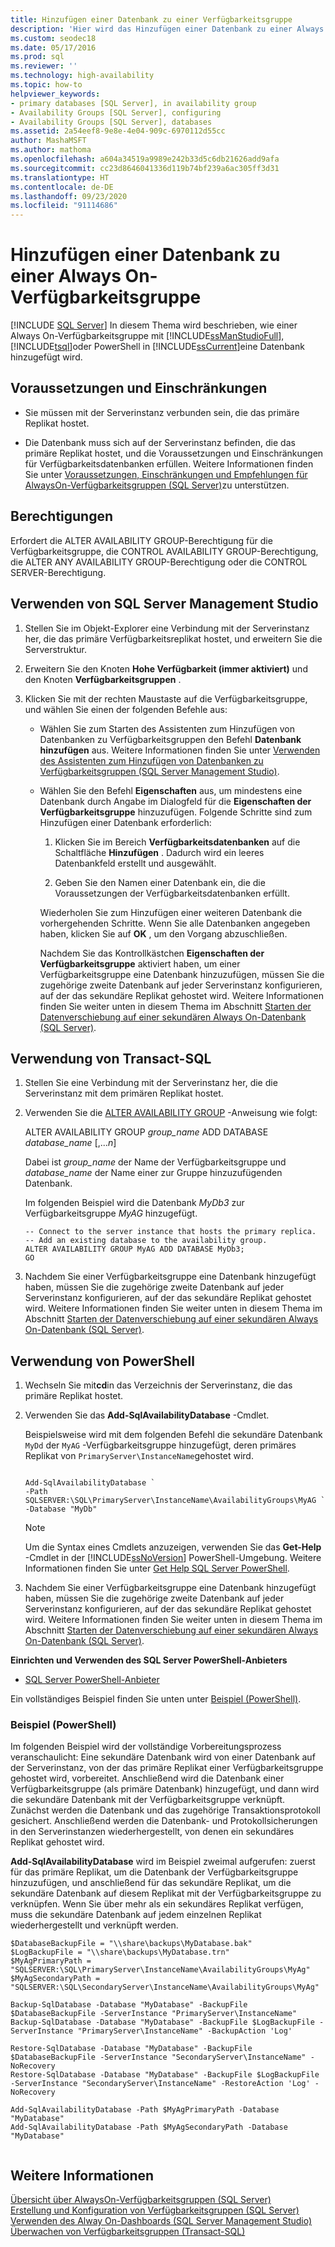 ```yaml
---
title: Hinzufügen einer Datenbank zu einer Verfügbarkeitsgruppe
description: 'Hier wird das Hinzufügen einer Datenbank zu einer Always On-Verfügbarkeitsgruppe mithilfe von Transact-SQL (T-SQL), PowerShell oder SQL Server Management Studio erläutert. '
ms.custom: seodec18
ms.date: 05/17/2016
ms.prod: sql
ms.reviewer: ''
ms.technology: high-availability
ms.topic: how-to
helpviewer_keywords:
- primary databases [SQL Server], in availability group
- Availability Groups [SQL Server], configuring
- Availability Groups [SQL Server], databases
ms.assetid: 2a54eef8-9e8e-4e04-909c-6970112d55cc
author: MashaMSFT
ms.author: mathoma
ms.openlocfilehash: a604a34519a9989e242b33d5c6db21626add9afa
ms.sourcegitcommit: cc23d8646041336d119b74bf239a6ac305ff3d31
ms.translationtype: HT
ms.contentlocale: de-DE
ms.lasthandoff: 09/23/2020
ms.locfileid: "91114686"
---
```

# <a name="add-a-database-to-an-always-on-availability-group"></a>Hinzufügen einer Datenbank zu einer Always On-Verfügbarkeitsgruppe
[!INCLUDE [SQL Server](../../../includes/applies-to-version/sqlserver.md)]
  In diesem Thema wird beschrieben, wie einer Always On-Verfügbarkeitsgruppe mit [!INCLUDE[ssManStudioFull](../../../includes/ssmanstudiofull-md.md)], [!INCLUDE[tsql](../../../includes/tsql-md.md)]oder PowerShell in [!INCLUDE[ssCurrent](../../../includes/sscurrent-md.md)]eine Datenbank hinzugefügt wird.  
  

  
## <a name="prerequisites-and-restrictions"></a>Voraussetzungen und Einschränkungen  
  
-   Sie müssen mit der Serverinstanz verbunden sein, die das primäre Replikat hostet.  
  
-   Die Datenbank muss sich auf der Serverinstanz befinden, die das primäre Replikat hostet, und die Voraussetzungen und Einschränkungen für Verfügbarkeitsdatenbanken erfüllen. Weitere Informationen finden Sie unter [Voraussetzungen, Einschränkungen und Empfehlungen für AlwaysOn-Verfügbarkeitsgruppen &#40;SQL Server&#41;](../../../database-engine/availability-groups/windows/prereqs-restrictions-recommendations-always-on-availability.md)zu unterstützen.  
  
 
##  <a name="permissions"></a><a name="Permissions"></a> Berechtigungen  
 Erfordert die ALTER AVAILABILITY GROUP-Berechtigung für die Verfügbarkeitsgruppe, die CONTROL AVAILABILITY GROUP-Berechtigung, die ALTER ANY AVAILABILITY GROUP-Berechtigung oder die CONTROL SERVER-Berechtigung.  
  
##  <a name="use-sql-server-management-studio"></a><a name="SSMSProcedure"></a> Verwenden von SQL Server Management Studio  

  
1.  Stellen Sie im Objekt-Explorer eine Verbindung mit der Serverinstanz her, die das primäre Verfügbarkeitsreplikat hostet, und erweitern Sie die Serverstruktur.  
  
2.  Erweitern Sie den Knoten **Hohe Verfügbarkeit (immer aktiviert)** und den Knoten **Verfügbarkeitsgruppen** .  
  
3.  Klicken Sie mit der rechten Maustaste auf die Verfügbarkeitsgruppe, und wählen Sie einen der folgenden Befehle aus:  
  
    -   Wählen Sie zum Starten des Assistenten zum Hinzufügen von Datenbanken zu Verfügbarkeitsgruppen den Befehl **Datenbank hinzufügen** aus. Weitere Informationen finden Sie unter [Verwenden des Assistenten zum Hinzufügen von Datenbanken zu Verfügbarkeitsgruppen &#40;SQL Server Management Studio&#41;](../../../database-engine/availability-groups/windows/availability-group-add-database-to-group-wizard.md).  
  
    -   Wählen Sie den Befehl **Eigenschaften** aus, um mindestens eine Datenbank durch Angabe im Dialogfeld für die **Eigenschaften der Verfügbarkeitsgruppe** hinzuzufügen. Folgende Schritte sind zum Hinzufügen einer Datenbank erforderlich:  
  
        1.  Klicken Sie im Bereich **Verfügbarkeitsdatenbanken** auf die Schaltfläche **Hinzufügen** . Dadurch wird ein leeres Datenbankfeld erstellt und ausgewählt.  
  
        2.  Geben Sie den Namen einer Datenbank ein, die die Voraussetzungen der Verfügbarkeitsdatenbanken erfüllt.  
  
         Wiederholen Sie zum Hinzufügen einer weiteren Datenbank die vorhergehenden Schritte. Wenn Sie alle Datenbanken angegeben haben, klicken Sie auf **OK** , um den Vorgang abzuschließen.  
  
         Nachdem Sie das Kontrollkästchen **Eigenschaften der Verfügbarkeitsgruppe** aktiviert haben, um einer Verfügbarkeitsgruppe eine Datenbank hinzuzufügen, müssen Sie die zugehörige zweite Datenbank auf jeder Serverinstanz konfigurieren, auf der das sekundäre Replikat gehostet wird. Weitere Informationen finden Sie weiter unten in diesem Thema im Abschnitt [Starten der Datenverschiebung auf einer sekundären Always On-Datenbank &#40;SQL Server&#41;](../../../database-engine/availability-groups/windows/start-data-movement-on-an-always-on-secondary-database-sql-server.md).  
  
##  <a name="use-transact-sql"></a><a name="TsqlProcedure"></a> Verwendung von Transact-SQL  

  
1.  Stellen Sie eine Verbindung mit der Serverinstanz her, die die Serverinstanz mit dem primären Replikat hostet.    
2.  Verwenden Sie die [ALTER AVAILABILITY GROUP](../../../t-sql/statements/alter-availability-group-transact-sql.md) -Anweisung wie folgt:  
  
     ALTER AVAILABILITY GROUP *group_name* ADD DATABASE *database_name* [,...*n*]  
  
     Dabei ist *group_name* der Name der Verfügbarkeitsgruppe und *database_name* der Name einer zur Gruppe hinzuzufügenden Datenbank.  
  
     Im folgenden Beispiel wird die Datenbank *MyDb3* zur Verfügbarkeitsgruppe *MyAG* hinzugefügt.  
  
    ```  
    -- Connect to the server instance that hosts the primary replica.  
    -- Add an existing database to the availability group.  
    ALTER AVAILABILITY GROUP MyAG ADD DATABASE MyDb3;  
    GO  
    ```  
  
3.  Nachdem Sie einer Verfügbarkeitsgruppe eine Datenbank hinzugefügt haben, müssen Sie die zugehörige zweite Datenbank auf jeder Serverinstanz konfigurieren, auf der das sekundäre Replikat gehostet wird. Weitere Informationen finden Sie weiter unten in diesem Thema im Abschnitt [Starten der Datenverschiebung auf einer sekundären Always On-Datenbank &#40;SQL Server&#41;](../../../database-engine/availability-groups/windows/start-data-movement-on-an-always-on-secondary-database-sql-server.md).  
  
##  <a name="use-powershell"></a><a name="PowerShellProcedure"></a> Verwendung von PowerShell  

  
1.  Wechseln Sie mit**cd**in das Verzeichnis der Serverinstanz, die das primäre Replikat hostet.  
  
2.  Verwenden Sie das **Add-SqlAvailabilityDatabase** -Cmdlet.  
  
     Beispielsweise wird mit dem folgenden Befehl die sekundäre Datenbank `MyDd` der `MyAG` -Verfügbarkeitsgruppe hinzugefügt, deren primäres Replikat von `PrimaryServer\InstanceName`gehostet wird.  
  
    ```  
  
    Add-SqlAvailabilityDatabase `   
    -Path SQLSERVER:\SQL\PrimaryServer\InstanceName\AvailabilityGroups\MyAG `   
    -Database "MyDb"  
    ```  
  
    > [!NOTE]  
    >  Um die Syntax eines Cmdlets anzuzeigen, verwenden Sie das **Get-Help** -Cmdlet in der [!INCLUDE[ssNoVersion](../../../includes/ssnoversion-md.md)] PowerShell-Umgebung. Weitere Informationen finden Sie unter [Get Help SQL Server PowerShell](../../../relational-databases/scripting/get-help-sql-server-powershell.md).  
  
3.  Nachdem Sie einer Verfügbarkeitsgruppe eine Datenbank hinzugefügt haben, müssen Sie die zugehörige zweite Datenbank auf jeder Serverinstanz konfigurieren, auf der das sekundäre Replikat gehostet wird. Weitere Informationen finden Sie weiter unten in diesem Thema im Abschnitt [Starten der Datenverschiebung auf einer sekundären Always On-Datenbank &#40;SQL Server&#41;](../../../database-engine/availability-groups/windows/start-data-movement-on-an-always-on-secondary-database-sql-server.md).  
  
 **Einrichten und Verwenden des SQL Server PowerShell-Anbieters**  
  
-   [SQL Server PowerShell-Anbieter](../../../relational-databases/scripting/sql-server-powershell-provider.md)  
  
 Ein vollständiges Beispiel finden Sie unten unter [Beispiel (PowerShell)](#PSExample).  
  
###  <a name="example-powershell"></a><a name="PSExample"></a> Beispiel (PowerShell)  
 Im folgenden Beispiel wird der vollständige Vorbereitungsprozess veranschaulicht: Eine sekundäre Datenbank wird von einer Datenbank auf der Serverinstanz, von der das primäre Replikat einer Verfügbarkeitsgruppe gehostet wird, vorbereitet. Anschließend wird die Datenbank einer Verfügbarkeitsgruppe (als primäre Datenbank) hinzugefügt, und dann wird die sekundäre Datenbank mit der Verfügbarkeitsgruppe verknüpft. Zunächst werden die Datenbank und das zugehörige Transaktionsprotokoll gesichert. Anschließend werden die Datenbank- und Protokollsicherungen in den Serverinstanzen wiederhergestellt, von denen ein sekundäres Replikat gehostet wird.  
  
 **Add-SqlAvailabilityDatabase** wird im Beispiel zweimal aufgerufen: zuerst für das primäre Replikat, um die Datenbank der Verfügbarkeitsgruppe hinzuzufügen, und anschließend für das sekundäre Replikat, um die sekundäre Datenbank auf diesem Replikat mit der Verfügbarkeitsgruppe zu verknüpfen. Wenn Sie über mehr als ein sekundäres Replikat verfügen, muss die sekundäre Datenbank auf jedem einzelnen Replikat wiederhergestellt und verknüpft werden.  
  
```  
$DatabaseBackupFile = "\\share\backups\MyDatabase.bak"  
$LogBackupFile = "\\share\backups\MyDatabase.trn"  
$MyAgPrimaryPath = "SQLSERVER:\SQL\PrimaryServer\InstanceName\AvailabilityGroups\MyAg"  
$MyAgSecondaryPath = "SQLSERVER:\SQL\SecondaryServer\InstanceName\AvailabilityGroups\MyAg"  
  
Backup-SqlDatabase -Database "MyDatabase" -BackupFile $DatabaseBackupFile -ServerInstance "PrimaryServer\InstanceName"  
Backup-SqlDatabase -Database "MyDatabase" -BackupFile $LogBackupFile -ServerInstance "PrimaryServer\InstanceName" -BackupAction 'Log'  
  
Restore-SqlDatabase -Database "MyDatabase" -BackupFile $DatabaseBackupFile -ServerInstance "SecondaryServer\InstanceName" -NoRecovery  
Restore-SqlDatabase -Database "MyDatabase" -BackupFile $LogBackupFile -ServerInstance "SecondaryServer\InstanceName" -RestoreAction 'Log' -NoRecovery  
  
Add-SqlAvailabilityDatabase -Path $MyAgPrimaryPath -Database "MyDatabase"  
Add-SqlAvailabilityDatabase -Path $MyAgSecondaryPath -Database "MyDatabase"  
  
```  
  
## <a name="see-also"></a>Weitere Informationen  
 [Übersicht über AlwaysOn-Verfügbarkeitsgruppen &#40;SQL Server&#41;](../../../database-engine/availability-groups/windows/overview-of-always-on-availability-groups-sql-server.md)   
 [Erstellung und Konfiguration von Verfügbarkeitsgruppen &#40;SQL Server&#41;](../../../database-engine/availability-groups/windows/creation-and-configuration-of-availability-groups-sql-server.md)   
 [Verwenden des Alway On-Dashboards (SQL Server Management Studio)](../../../database-engine/availability-groups/windows/use-the-always-on-dashboard-sql-server-management-studio.md)   
 [Überwachen von Verfügbarkeitsgruppen &#40;Transact-SQL&#41;](../../../database-engine/availability-groups/windows/monitor-availability-groups-transact-sql.md)  
